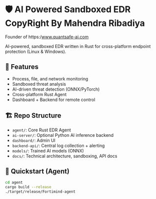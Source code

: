 # 🛡️ AI Powered Sandboxed EDR CopyRight By Mahendra Ribadiya  
Founder of https:/www.quantsafe-ai.com

AI-powered, sandboxed EDR written in Rust for cross-platform endpoint protection (Linux & Windows).

## 🧠 Features

- Process, file, and network monitoring
- Sandboxed threat analysis
- AI-driven threat detection (ONNX/PyTorch)
- Cross-platform Rust Agent
- Dashboard + Backend for remote control

## 🏗️ Repo Structure

- `agent/`: Core Rust EDR Agent
- `ai-server/`: Optional Python AI inference backend
- `dashboard/`: Admin UI
- `backend-api/`: Central log collection + alerting
- `models/`: Trained AI models (ONNX)
- `docs/`: Technical architecture, sandboxing, API docs

## 🚀 Quickstart (Agent)

```bash
cd agent
cargo build --release
./target/release/Fortimind-agent

